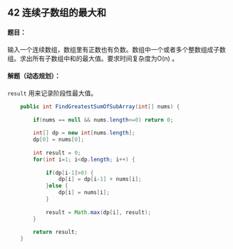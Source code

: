 ## 42 连续子数组的最大和

#### 题目：

输入一个连续数组，数组里有正数也有负数。数组中一个或者多个整数组成子数组。求出所有子数组中和的最大值。要求时间复杂度为O(n) 。

#### 解题（动态规划）：

`result` 用来记录阶段性最大值。

```java
	public int FindGreatestSumOfSubArray(int[] nums) {
        
        if(nums == null && nums.length<=0) return 0;
		
		int[] dp = new int[nums.length];
		dp[0] = nums[0];
		
		int result = 0;
		for(int i=1; i<dp.length; i++) {
			
			if(dp[i-1]>0) {
				dp[i] = dp[i-1] + nums[i];
			}else {
				dp[i] = nums[i];
			}
			
			result = Math.max(dp[i], result);
		}
		
		return result;
    }
```

